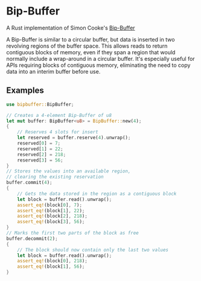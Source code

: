# Bip-Buffer
A Rust implementation of Simon Cooke's [Bip-Buffer][1]

A Bip-Buffer is similar to a circular buffer, but data is inserted in two
revolving regions of the buffer space. This allows reads to return contiguous
blocks of memory, even if they span a region that would normally include a
wrap-around in a circular buffer. It's especially useful for APIs requiring
blocks of contiguous memory, eliminating the need to copy data into an interim
buffer before use.

## Examples
```rust
use bipbuffer::BipBuffer;

// Creates a 4-element Bip-Buffer of u8
let mut buffer: BipBuffer<u8> = BipBuffer::new(4);
{
    // Reserves 4 slots for insert
    let reserved = buffer.reserve(4).unwrap();
    reserved[0] = 7;
    reserved[1] = 22;
    reserved[2] = 218;
    reserved[3] = 56;
}
// Stores the values into an available region,
// clearing the existing reservation
buffer.commit(4);
{
    // Gets the data stored in the region as a contiguous block
    let block = buffer.read().unwrap();
    assert_eq!(block[0], 7);
    assert_eq!(block[1], 22);
    assert_eq!(block[2], 218);
    assert_eq!(block[3], 56);
}
// Marks the first two parts of the block as free
buffer.decommit(2);
{
    // The block should now contain only the last two values
    let block = buffer.read().unwrap();
    assert_eq!(block[0], 218);
    assert_eq!(block[1], 56);
}
```
[1]: https://www.codeproject.com/articles/3479/the-bip-buffer-the-circular-buffer-with-a-twist
